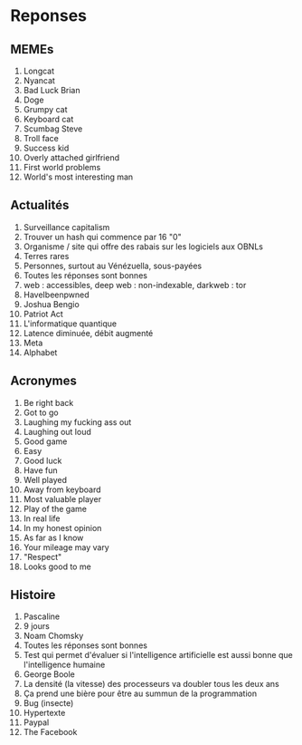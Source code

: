 # Reponses
## MEMEs
1. Longcat
2. Nyancat
3. Bad Luck Brian
4. Doge
5. Grumpy cat
6. Keyboard cat
7. Scumbag Steve
8. Troll face
9. Success kid
10. Overly attached girlfriend
11. First world problems
12. World's most interesting man

## Actualités
1. Surveillance capitalism
2. Trouver un hash qui commence par 16 "0"
3. Organisme / site qui offre des rabais sur les logiciels aux OBNLs
4. Terres rares
5. Personnes, surtout au Vénézuella, sous-payées
6. Toutes les réponses sont bonnes
7. web : accessibles, deep web : non-indexable, darkweb : tor
8. HaveIbeenpwned
9. Joshua Bengio
10. Patriot Act
11. L'informatique quantique
12. Latence diminuée, débit augmenté
13. Meta
14. Alphabet

## Acronymes
1. Be right back
2. Got to go
3. Laughing my fucking ass out
4. Laughing out loud
5. Good game
6. Easy
7. Good luck
8. Have fun
9. Well played
10. Away from keyboard
11. Most valuable player
12. Play of the game
13. In real life
14. In my honest opinion
15. As far as I know
16. Your mileage may vary
17. "Respect"
18. Looks good to me

## Histoire
1. Pascaline
2. 9 jours
3. Noam Chomsky
4. Toutes les réponses sont bonnes
5. Test qui permet d'évaluer si l'intelligence artificielle est aussi bonne que l'intelligence humaine
6. George Boole
7. La densité (la vitesse) des processeurs va doubler tous les deux ans
8. Ça prend une bière pour être au summun de la programmation
9. Bug (insecte)
10. Hypertexte
11. Paypal
12. The Facebook
